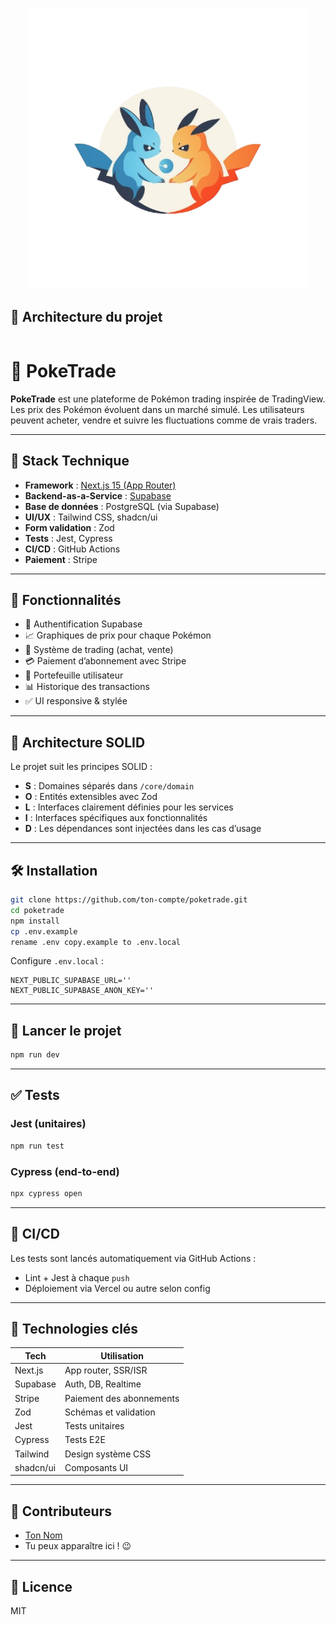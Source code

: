 <p align="center">
  <img src="./public/assets/images/readme/logo2.png" width="450" height="450" alt="Logo" />
</p>

## 🧠 Architecture du projet

```

```

# 🧪 PokeTrade

**PokeTrade** est une plateforme de Pokémon trading inspirée de TradingView. Les prix des Pokémon évoluent dans un marché simulé. Les utilisateurs peuvent acheter, vendre et suivre les fluctuations comme de vrais traders.

---

## 🚀 Stack Technique

- **Framework** : [Next.js 15 (App Router)](https://nextjs.org)
- **Backend-as-a-Service** : [Supabase](https://supabase.com)
- **Base de données** : PostgreSQL (via Supabase)
- **UI/UX** : Tailwind CSS, shadcn/ui
- **Form validation** : Zod
- **Tests** : Jest, Cypress
- **CI/CD** : GitHub Actions
- **Paiement** : Stripe

---

## 🎯 Fonctionnalités

- 🔐 Authentification Supabase
- 📈 Graphiques de prix pour chaque Pokémon
- 🛒 Système de trading (achat, vente)
- 💳 Paiement d’abonnement avec Stripe
- 💼 Portefeuille utilisateur
- 📊 Historique des transactions
- ✅ UI responsive & stylée

---

## 🧱 Architecture SOLID

Le projet suit les principes SOLID :

- **S** : Domaines séparés dans `/core/domain`
- **O** : Entités extensibles avec Zod
- **L** : Interfaces clairement définies pour les services
- **I** : Interfaces spécifiques aux fonctionnalités
- **D** : Les dépendances sont injectées dans les cas d’usage

---

## 🛠️ Installation

```bash
git clone https://github.com/ton-compte/poketrade.git
cd poketrade
npm install
cp .env.example
rename .env copy.example to .env.local
```

Configure `.env.local` :

```env
NEXT_PUBLIC_SUPABASE_URL=''
NEXT_PUBLIC_SUPABASE_ANON_KEY=''
```

---

## 🔎 Lancer le projet

```bash
npm run dev
```

---

## ✅ Tests

### Jest (unitaires)

```bash
npm run test
```

### Cypress (end-to-end)

```bash
npx cypress open
```

---

## 🧪 CI/CD

Les tests sont lancés automatiquement via GitHub Actions :

- Lint + Jest à chaque `push`
- Déploiement via Vercel ou autre selon config

---

## 🧩 Technologies clés

| Tech      | Utilisation              |
| --------- | ------------------------ |
| Next.js   | App router, SSR/ISR      |
| Supabase  | Auth, DB, Realtime       |
| Stripe    | Paiement des abonnements |
| Zod       | Schémas et validation    |
| Jest      | Tests unitaires          |
| Cypress   | Tests E2E                |
| Tailwind  | Design système CSS       |
| shadcn/ui | Composants UI            |

---

## 🧠 Contributeurs

- [Ton Nom](https://github.com/ton-github)
- Tu peux apparaître ici ! 😉

---

## 📜 Licence

MIT
